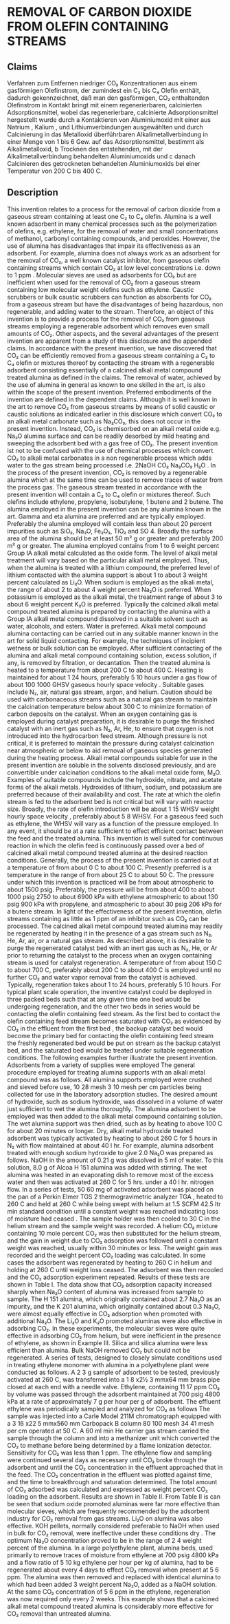 # REMOVAL OF CARBON DIOXIDE FROM OLEFIN CONTAINING STREAMS

## Claims
Verfahren zum Entfernen niedriger CO₂ Konzentrationen aus einem gasförmigen Olefinstrom, der zumindest ein C₂ bis C₄ Olefin enthält, dadurch gekennzeichnet, daß man den gasförmigen, CO₂ enthaltenden Olefinstrom in Kontakt bringt mit einem regenerierbaren, calcinierten Adsorptionsmittel, wobei das regenerierbare, calcinierte Adsorptionsmittel hergestellt wurde durch a Kontaktieren von Aluminiumoxid mit einer aus Natrium , Kalium , und Lithiumverbindungen ausgewählten und durch Calcinierung in das Metalloxid überführbaren Alkalimetallverbindung in einer Menge von 1 bis 6 Gew. auf das Adsorptionsmittel, bestimmt als Alkalimetalloxid, b Trocknen des entstehenden, mit der Alkalimetallverbindung behandelten Aluminiumoxids und c danach Calcinieren des getrockneten behandelten Aluminiumoxids bei einer Temperatur von 200 C bis 400 C.

## Description
This invention relates to a process for the removal of carbon dioxide from a gaseous stream containing at least one C₂ to C₄ olefin. Alumina is a well known adsorbent in many chemical processes such as the polymerization of olefins, e.g. ethylene, for the removal of water and small concentrations of methanol, carbonyl containing compounds, and peroxides. However, the use of alumina has disadvantages that impair its effectiveness as an adsorbent. For example, alumina does not always work as an adsorbent for the removal of CO₂, a well known catalyst inhibitor, from gaseous olefin containing streams which contain CO₂ at low level concentrations i.e. down to 1 ppm . Molecular sieves are used as adsorbents for CO₂ but are inefficient when used for the removal of CO₂ from a gaseous stream containing low molecular weight olefins such as ethylene. Caustic scrubbers or bulk caustic scrubbers can function as absorbents for CO₂ from a gaseous stream but have the disadvantages of being hazardous, non regenerable, and adding water to the stream. Therefore, an object of this invention is to provide a process for the removal of CO₂ from gaseous streams employing a regenerable adsorbent which removes even small amounts of CO₂. Other aspects, and the several advantages of the present invention are apparent from a study of this disclosure and the appended claims. In accordance with the present invention, we have discovered that CO₂ can be efficiently removed from a gaseous stream containing a C₂ to C₄ olefin or mixtures thereof by contacting the stream with a regenerable adsorbent consisting essentially of a calcined alkali metal compound treated alumina as defined in the claims. The removal of water, achieved by the use of alumina in general as known to one skilled in the art, is also within the scope of the present invention. Preferred embodiments of the invention are defined in the dependent claims. Although it is well known in the art to remove CO₂ from gaseous streams by means of solid caustic or caustic solutions as indicated earlier in this disclosure which convert CO₂ to an alkali metal carbonate such as Na₂CO₃, this does not occur in the present invention. Instead, CO₂ is chemisorbed on an alkali metal oxide e.g. Na₂O alumina surface and can be readily desorbed by mild heating and sweeping the adsorbent bed with a gas free of CO₂. The present invention ist not to be confused with the use of chemical processes which convert CO₂ to alkali metal carbonates in a non regenerable process which adds water to the gas stream being processed i.e. 2NaOH CO₂ Na₂CO₃ H₂O . In the process of the present invention, CO₂ is removed by a regenerable alumina which at the same time can be used to remove traces of water from the process gas. The gaseous stream treated in accordance with the present invention will contain a C₂ to C₄ olefin or mixtures thereof. Such olefins include ethylene, propylene, isobutylene, 1 butene and 2 butene. The alumina employed in the present invention can be any alumina known in the art. Gamma and eta alumina are preferred and are typically employed. Preferably the alumina employed will contain less than about 20 percent impurities such as SiO₂, Na₂O, Fe₂O₃, TiO₂ and SO 4. Broadly the surface area of the alumina should be at least 50 m² g or greater and preferably 200 m² g or greater. The alumina employed contains from 1 to 6 weight percent Group IA alkali metal calculated as the oxide form. The level of alkali metal treatment will vary based on the particular alkali metal employed. Thus, when the alumina is treated with a lithium compound, the preferred level of lithium contacted with the alumina support is about 1 to about 3 weight percent calculated as Li₂O. When sodium is employed as the alkali metal, the range of about 2 to about 4 weight percent Na₂O is preferred. When potassium is employed as the alkali metal, the treatment range of about 3 to about 6 weight percent K₂O is preferred. Typically the calcined alkali metal compound treated alumina is prepared by contacting the alumina with a Group IA alkali metal compound dissolved in a suitable solvent such as water, alcohols, and esters. Water is preferred. Alkali metal compound alumina contacting can be carried out in any suitable manner known in the art for solid liquid contacting. For example, the techniques of incipient wetness or bulk solution can be employed. After sufficient contacting of the alumina and alkali metal compound containing solution, excess solution, if any, is removed by filtration, or decantation. Then the treated alumina is heated to a temperature from about 200 C to about 400 C. Heating is maintained for about 1 24 hours, preferably 5 10 hours under a gas flow of about 100 1000 GHSV gaseous hourly space velocity . Suitable gases include N₂, air, natural gas stream, argon, and helium. Caution should be used with carbonaceous streams such as a natural gas stream to maintain the calcination temperature below about 300 C to minimize formation of carbon deposits on the catalyst. When an oxygen containing gas is employed during catalyst preparation, it is desirable to purge the finished catalyst with an inert gas such as N₂, Ar, He, to ensure that oxygen is not introduced into the hydrocarbon feed stream. Although pressure is not critical, it is preferred to maintain the pressure during catalyst calcination near atmospheric or below to aid removal of gaseous species generated during the heating process. Alkali metal compounds suitable for use in the present invention are soluble in the solvents disclosed previously, and are convertible under calcination conditions to the alkali metal oxide form, M₂O. Examples of suitable compounds include the hydroxide, nitrate, and acetate forms of the alkali metals. Hydroxides of lithium, sodium, and potassium are preferred because of their availability and cost. The rate at which the olefin stream is fed to the adsorbent bed is not critical but will vary with reactor size. Broadly, the rate of olefin introduction will be about 1 15 WHSV weight hourly space velocity , preferably about 5 8 WHSV. For a gaseous feed such as ethylene, the WHSV will vary as a function of the pressure employed. In any event, it should be at a rate sufficient to effect efficient contact between the feed and the treated alumina. This invention is well suited for continuous reaction in which the olefin feed is continuously passed over a bed of calcined alkali metal compound treated alumina at the desired reaction conditions. Generally, the process of the present invention is carried out at a temperature of from about 0 C to about 100 C. Presently preferred is a temperature in the range of from about 25 C to about 50 C. The pressure under which this invention is practiced will be from about atmospheric to about 1500 psig. Preferably, the pressure will be from about 400 to about 1000 psig 2750 to about 6900 kPa with ethylene atmospheric to about 130 psig 900 kPa with propylene, and atmospheric to about 30 psig 206 kPa for a butene stream. In light of the effectiveness of the present invention, olefin streams containing as little as 1 ppm of an inhibitor such as CO₂ can be processed. The calcined alkali metal compound treated alumina may readily be regenerated by heating it in the presence of a gas stream such as N₂, He, Ar, air, or a natural gas stream. As described above, it is desirable to purge the regenerated catalyst bed with an inert gas such as N₂, He, or Ar prior to returning the catalyst to the process when an oxygen containing stream is used for catalyst regeneration. A temperature of from about 150 C to about 700 C, preferably about 200 C to about 400 C is employed until no further CO₂ and water vapor removal from the catalyst is achieved. Typically, regeneration takes about 1 to 24 hours, preferably 5 10 hours. For typical plant scale operation, the inventive catalyst could be deployed in three packed beds such that at any given time one bed would be undergoing regeneration, and the other two beds in series would be contacting the olefin containing feed stream. As the first bed to contact the olefin containing feed stream becomes saturated with CO₂ as evidenced by CO₂ in the effluent from the first bed , the backup catalyst bed would become the primary bed for contacting the olefin containing feed stream the freshly regenerated bed would be put on stream as the backup catalyst bed, and the saturated bed would be treated under suitable regeneration conditions. The following examples further illustrate the present invention. Adsorbents from a variety of supplies were employed The general procedure employed for treating alumina supports with an alkali metal compound was as follows. All alumina supports employed were crushed and sieved before use, 10 28 mesh 3 10 mesh per cm particles being collected for use in the laboratory adsorption studies. The desired amount of hydroxide, such as sodium hydroxide, was dissolved in a volume of water just sufficient to wet the alumina thoroughly. The alumina adsorbent to be employed was then added to the alkali metal compound containing solution. The wet alumina support was then dried, such as by heating to above 100 C for about 20 minutes or longer. Dry, alkali metal hydroxide treated adsorbent was typically activated by heating to about 260 C for 5 hours in N₂ with flow maintained at about 40 l hr. For example, alumina adsorbent treated with enough sodium hydroxide to give 2.0 Na₂O was prepared as follows. NaOH in the amount of 0.21 g was dissolved in 5 ml of water. To this solution, 8.0 g of Alcoa H 151 alumina was added with stirring. The wet alumina was heated in an evaporating dish to remove most of the excess water and then was activated at 260 C for 5 hrs. under a 40 l hr. nitrogen flow. In a series of tests, 50 60 mg of activated adsorbent was placed on the pan of a Perkin Elmer TGS 2 thermogravimetric analyzer TGA , heated to 260 C and held at 260 C while being swept with helium at 1.5 SCFM 42.5 ltr min standard condition until a constant weight was reached indicating loss of moisture had ceased . The sample holder was then cooled to 30 C in the helium stream and the sample weight was recorded. A helium CO₂ mixture containing 10 mole percent CO₂ was then substituted for the helium stream, and the gain in weight due to CO₂ adsorption was followed until a constant weight was reached, usually within 30 minutes or less. The weight gain was recorded and the weight percent CO₂ loading was calculated. In some cases the adsorbent was regenerated by heating to 260 C in helium and holding at 260 C until weight loss ceased. The adsorbent was then recooled and the CO₂ adsorption experiment repeated. Results of these tests are shown in Table I. The data show that CO₂ adsorption capacity increased sharply when Na₂O content of alumina was increased from sample to sample. The H 151 alumina, which originally contained about 2.7 Na₂O as an impurity, and the K 201 alumina, which originally contained about 0.3 Na₂O, were almost equally effective in CO₂ adsorption when promoted with additional Na₂O. The Li₂O and K₂O promoted aluminas were also effective in adsorbing CO₂. In these experiments, the molecular sieves were quite effective in adsorbing CO₂ from helium, but were inefficient in the presence of ethylene, as shown in Example III. Silica and silica alumina were less efficient than alumina. Bulk NaOH removed CO₂ but could not be regenerated. A series of tests, designed to closely simulate conditions used in treating ethylene monomer with alumina in a polyethylene plant were conducted as follows. A 2 3 g sample of adsorbent to be tested, previously activated at 260 C, was transferred into a 1 8 x2½ 3 mmx64 mm brass pipe closed at each end with a needle valve. Ethylene, containing 11 17 ppm CO₂ by volume was passed through the adsorbent maintained at 700 psig 4800 kPa at a rate of approximately 7 g per hour per g of adsorbent. The effluent ethylene was periodically sampled and analyzed for CO₂ as follows The sample was injected into a Carle Model 211M chromatograph equipped with a 3 16 x22 5 mmx560 mm Carbopack B column 80 100 mesh 34 41 mesh per cm operated at 50 C. A 60 ml min He carrier gas stream carried the sample through the column and into a methanizer unit which converted the CO₂ to methane before being determined by a flame ionization detector. Sensitivity for CO₂ was less than 1 ppm. The ethylene flow and sampling were continued several days as necessary until CO₂ broke through the adsorbent and until the CO₂ concentration in the effluent approached that in the feed. The CO₂ concentration in the effluent was plotted against time, and the time to breakthrough and saturation determined. The total amount of CO₂ adsorbed was calculated and expressed as weight percent CO₂ loading on the adsorbent. Results are shown in Table II. From Table II is can be seen that sodium oxide promoted aluminas were far more effective than molecular sieves, which are frequently recommended by the adsorbent industry for CO₂ removal from gas streams. Li₂O on alumina was also effective. KOH pellets, normally considered preferable to NaOH when used in bulk for CO₂ removal, were ineffective under these conditions dry . The optimum Na₂O concentration proved to be in the range of 2 4 weight percent of the alumina. In a large polyethylene plant, alumina beds, used primarily to remove traces of moisture from ethylene at 700 psig 4800 kPa and a flow ratio of 5 10 kg ethylene per hour per kg of alumina, had to be regenerated about every 4 days to effect CO₂ removal when present at 5 6 ppm. The alumina was then removed and replaced with identical alumina to which had been added 3 weight percent Na₂O, added as a NaOH solution. At the same CO₂ concentration of 5 6 ppm in the ethylene, regeneration was now required only every 2 weeks. This example shows that a calcined alkali metal compound treated alumina is considerably more effective for CO₂ removal than untreated alumina.